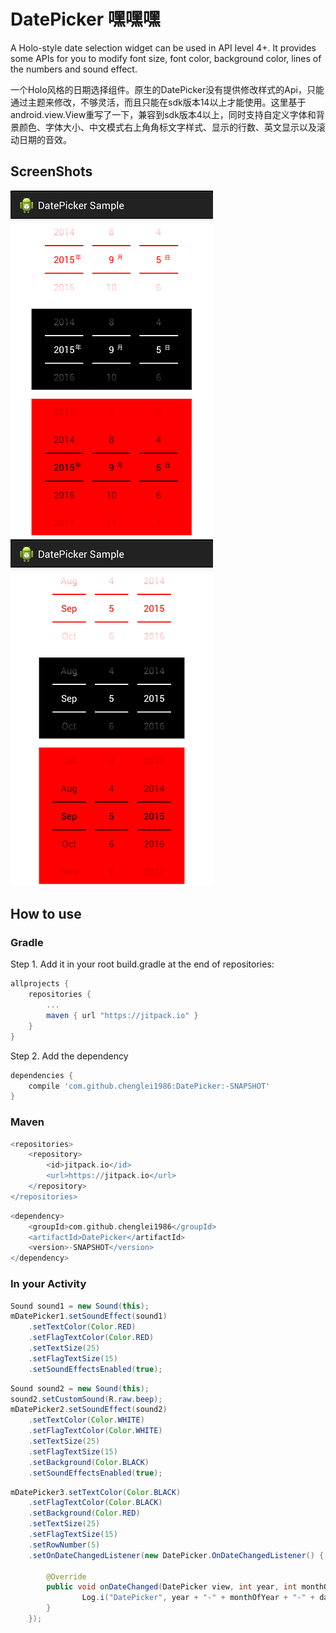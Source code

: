 DatePicker  嘿嘿嘿
==========

A Holo-style date selection widget can be used in API level 4+. It provides some APIs for you to modify font size, font color,  background color, lines of the numbers and sound effect.

一个Holo风格的日期选择组件。原生的DatePicker没有提供修改样式的Api，只能通过主题来修改，不够灵活，而且只能在sdk版本14以上才能使用。这里基于android.view.View重写了一下，兼容到sdk版本4以上，同时支持自定义字体和背景颜色、字体大小、中文模式右上角角标文字样式、显示的行数、英文显示以及滚动日期的音效。

## ScreenShots

![](screenshots/screenshot1.png)
![](screenshots/screenshot2.png)

## How to use

### Gradle
Step 1. Add it in your root build.gradle at the end of repositories:

```groovy
allprojects {
	repositories {
		...
		maven { url "https://jitpack.io" }
	}
}
```

Step 2. Add the dependency

```groovy
dependencies {
    compile 'com.github.chenglei1986:DatePicker:-SNAPSHOT'
}
```

### Maven
```groovy
<repositories>
	<repository>
	    <id>jitpack.io</id>
	    <url>https://jitpack.io</url>
	</repository>
</repositories>
```
```groovy
<dependency>
    <groupId>com.github.chenglei1986</groupId>
    <artifactId>DatePicker</artifactId>
    <version>-SNAPSHOT</version>
</dependency>
```

### In your Activity
```java
Sound sound1 = new Sound(this);
mDatePicker1.setSoundEffect(sound1)
	.setTextColor(Color.RED)
	.setFlagTextColor(Color.RED)
	.setTextSize(25)
	.setFlagTextSize(15)
	.setSoundEffectsEnabled(true);
```
```java
Sound sound2 = new Sound(this);
sound2.setCustomSound(R.raw.beep);
mDatePicker2.setSoundEffect(sound2)
	.setTextColor(Color.WHITE)
	.setFlagTextColor(Color.WHITE)
	.setTextSize(25)
	.setFlagTextSize(15)
	.setBackground(Color.BLACK)
	.setSoundEffectsEnabled(true);
```
```java
mDatePicker3.setTextColor(Color.BLACK)
	.setFlagTextColor(Color.BLACK)
	.setBackground(Color.RED)
	.setTextSize(25)
	.setFlagTextSize(15)
	.setRowNumber(5)
	.setOnDateChangedListener(new DatePicker.OnDateChangedListener() {

		@Override
		public void onDateChanged(DatePicker view, int year, int monthOfYear, int dayOfMonth) {
				Log.i("DatePicker", year + "-" + monthOfYear + "-" + dayOfMonth);
		}
	});
```
